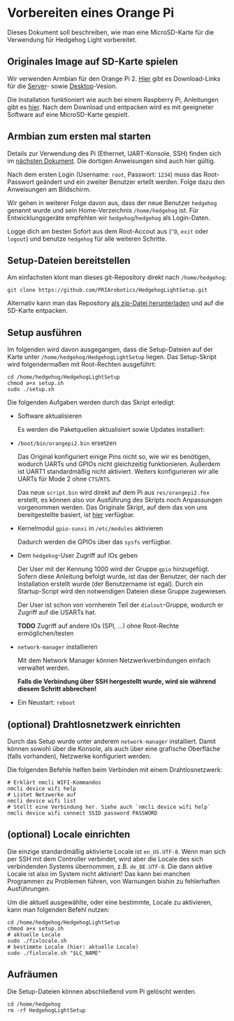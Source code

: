 # Vorbereiten eines Orange Pi

Dieses Dokument soll beschreiben, wie man eine MicroSD-Karte für die Verwendung für Hedgehog Light vorbereitet.

## Originales Image auf SD-Karte spielen

Wir verwenden Armbian für den Orange Pi 2.
[Hier](http://www.armbian.com/orange-pi-2/) gibt es Download-Links für die
[Server](http://mirror.igorpecovnik.com/Armbian_5.05_Orangepih3_Debian_jessie_3.4.110.zip)- sowie
[Desktop](http://mirror.igorpecovnik.com/Armbian_5.05_Orangepih3_Debian_jessie_3.4.110_desktop.zip)-Vesion.

Die Installation funktioniert wie auch bei einem Raspberry Pi, Anleitungen gibt es [hier](https://www.raspberrypi.org/documentation/installation/installing-images/README.md).
Nach dem Download und entpacken wird es mit geeigneter Software auf eine MicroSD-Karte gespielt.

## Armbian zum ersten mal starten

Details zur Verwendung des Pi (Ethernet, UART-Konsole, SSH) finden sich im [nächsten Dokument](01-Working.md).
Die dortigen Anweisungen sind auch hier gültig.

Nach dem ersten Login (Username: `root`, Passwort: `1234`) muss das Root-Passwort geändert und ein zweiter Benutzer ertellt werden.
Folge dazu den Anweisungen am Bildschirm.

Wir gehen in weiterer Folge davon aus, dass der neue Benutzer `hedgehog` genannt wurde
und sein Home-Verzeichnis `/home/hedgehog` ist.
Für Entwicklungsgeräte empfehlen wir `hedgehog`/`hedgehog` als Login-Daten.

Logge dich am besten Sofort aus dem Root-Accout aus (`^D`, `exit` oder `logout`) und benutze `hedgehog` für alle weiteren Schritte.

## Setup-Dateien bereitstellen

Am einfachsten klont man dieses git-Repository direkt nach `/home/hedgehog`:

    git clone https://github.com/PRIArobotics/HedgehogLightSetup.git

Alternativ kann man das Repository [als zip-Datei herunterladen](https://github.com/PRIArobotics/HedgehogLightSetup/archive/master.zip) und auf die SD-Karte entpacken.

## Setup ausführen

Im folgenden wird davon ausgegangen, dass die Setup-Dateien auf der Karte unter `/home/hedgehog/HedgehogLightSetup` liegen.
Das Setup-Skript wird folgendermaßen mit Root-Rechten ausgeführt:

    cd /home/hedgehog/HedgehogLightSetup
    chmod a+x setup.sh
    sudo ./setup.sh

Die folgenden Aufgaben werden durch das Skript erledigt:

* Software aktualisieren

  Es werden die Paketquellen aktualisiert sowie Updates installiert:

* `/boot/bin/orangepi2.bin` ersetzen

  Das Original konfiguriert einige Pins nicht so, wie wir es benötigen, wodurch UARTs und GPIOs nicht gleichzeitig funktionieren.
  Außerdem ist UART1 standardmäßig nicht aktiviert.
  Weiters konfigurieren wir alle UARTs für Mode 2 ohne `CTS`/`RTS`.

  Das neue `script.bin` wird direkt auf dem Pi aus `res/orangepi2.fex` erstellt, es können also vor Ausführung des Skripts noch Anpassungen vorgenommen werden.
  Das Originale Skript, auf dem das von uns bereitgestellte basiert, ist [hier](https://github.com/igorpecovnik/lib/blob/master/config/fex/orangepi2.fex) verfügbar.

* Kernelmodul `gpio-sunxi` in `/etc/modules` aktivieren

  Dadurch werden die GPIOs über das `sysfs` verfügbar.

* Dem `hedgehog`-User Zugriff auf IOs geben

  Der User mit der Kennung 1000 wird der Gruppe `gpio` hinzugefügt.
  Sofern diese Anleitung befolgt wurde, ist das der Benutzer, der nach der Installation erstellt wurde (der Benutzername ist egal).
  Durch ein Startup-Script wird den notwendigen Dateien diese Gruppe zugewiesen.

  Der User ist schon von vornherein Teil der `dialout`-Gruppe, wodurch er Zugriff auf die USARTs hat.

  **TODO** Zugriff auf andere IOs (SPI, …) ohne Root-Rechte ermöglichen/testen

* `network-manager` installieren

  Mit dem Network Manager können Netzwerkverbindungen einfach verwaltet werden.
  
  __Falls die Verbindung über SSH hergestellt wurde, wird sie während diesem Schritt abbrechen!__

* Ein Neustart: `reboot`

## (optional) Drahtlosnetzwerk einrichten

Durch das Setup wurde unter anderem `network-manager` installiert.
Damit können sowohl über die Konsole, als auch über eine grafische Oberfläche
(falls vorhanden), Netzwerke konfiguriert werden.

Die folgenden Befehle helfen beim Verbinden mit einem Drahtlosnetzwerk:

    # Erklärt nmcli WIFI-Kommandos
    nmcli device wifi help
    # Listet Netzwerke auf
    nmcli device wifi list
    # Stellt eine Verbindung her. Siehe auch `nmcli device wifi help`
    nmcli device wifi connect SSID password PASSWORD

## (optional) Locale einrichten

Die einzige standardmäßig aktivierte Locale ist `en_US.UTF-8`.
Wenn man sich per SSH mit dem Controller verbindet, wird aber die Locale des sich verbindenden Systems übernommen, z.B. `de_DE.UTF-8`.
Die dann aktive Locale ist also im System nicht aktiviert!
Das kann bei manchen Programmen zu Problemen führen, von Warnungen bishin zu fehlerhaften Ausführungen.

Um die aktuell ausgewählte, oder eine bestimmte, Locale zu aktivieren, kann man folgenden Befehl nutzen:

    cd /home/hedgehog/HedgehogLightSetup
    chmod a+x setup.sh
    # aktuelle Locale
    sudo ./fixlocale.sh
    # bestimmte Locale (hier: aktuelle Locale)
    sudo ./fixlocale.sh "$LC_NAME"

## Aufräumen

Die Setup-Dateien können abschließend vom Pi gelöscht werden.

    cd /home/hedgehog
    rm -rf HedgehogLightSetup


